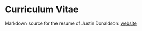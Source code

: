 # Curriculum Vitae

Markdown source for the resume of Justin Donaldson: [website](http://www.jjd.io)


